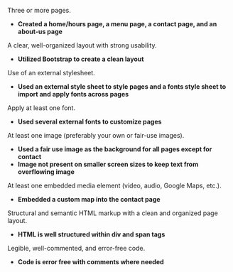 Three or more pages.
 - **Created a home/hours page, a menu page, a contact page, and an about-us page**

A clear, well-organized layout with strong usability.
- **Utilized Bootstrap to create a clean layout**

Use of an external stylesheet.
- **Used an external style sheet to style pages and a fonts style sheet to import and apply fonts across pages**

Apply at least one font.
- **Used several external fonts to customize pages**

At least one image (preferably your own or fair-use images).
- **Used a fair use image as the background for all pages except for contact**
- **Image not present on smaller screen sizes to keep text from overflowing image**

At least one embedded media element (video, audio, Google Maps, etc.).
- **Embedded a custom map into the contact page**

Structural and semantic HTML markup with a clean and organized page layout.
- **HTML is well structured within div and span tags**

Legible, well-commented, and error-free code.
- **Code is error free with comments where needed**